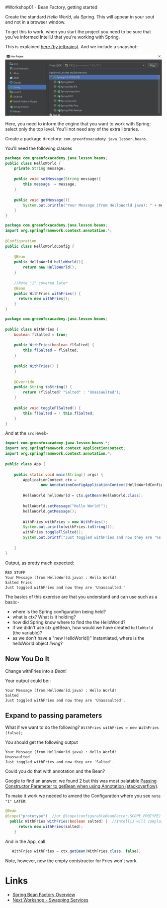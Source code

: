 #Workshop01 - Bean Factory, getting started

Create the standard *Hello World*, ala Spring.  This will appear in your sout and not in a browser window.

To get this to work, when you start the project you need to be sure that you've informed IntelliJ that you're working with Spring.

This is explained [here (by jetbrains)](https://www.jetbrains.com/help/idea/2016.2/enabling-spring-support.html).  And we include a snapshot:-

<img src="./Workshop01-1.jpg">

Here, you need to inform the engine that you want to work with Spring; select only the top level.  You'll not need any of the extra libraries.

Create a package directory: `com.greenfoxacademy.java.lesson.beans`.

You'll need the following classes
```java
package com.greenfoxacademy.java.lesson.beans;
public class HelloWorld {
    private String message;

    public void setMessage(String message){
        this.message  = message;
    }

    public void getMessage(){
        System.out.println("Your Message (from HelloWorld.java): " + message);
    }
}
```

```java
package com.greenfoxacademy.java.lesson.beans;
import org.springframework.context.annotation.*;

@Configuration
public class HelloWorldConfig {

    @Bean
    public HelloWorld helloWorld(){
        return new HelloWorld();
    }
    
    //Note "1" covered later
    @Bean
    public WithFries withFries() {
      return new withFries();
    }
}
```

```java
package com.greenfoxacademy.java.lesson.beans;

public class WithFries {
    boolean flSalted = true;

    public WithFries(boolean flSalted) {
        this.flSalted = flSalted;
    }

    public WithFries() {
    }

    @Override
    public String toString() {
        return (flSalted? "Salted" : "Unassaulted");
    }

    public void toggleFlSalted() {
        this.flSalted = ! this.flSalted;
    }
}
```

And at the `src` level:-
```java
import com.greenfoxacademy.java.lesson.beans.*;
import org.springframework.context.ApplicationContext;
import org.springframework.context.annotation.*;

public class App {

    public static void main(String[] args) {
        ApplicationContext ctx =
                new AnnotationConfigApplicationContext(HelloWorldConfig.class);

        HelloWorld helloWorld = ctx.getBean(HelloWorld.class);

        helloWorld.setMessage("Hello World!");
        helloWorld.getMessage();
		
        WithFries withFries = new WithFries();
        System.out.println(withFries.toString());
        withFries.toggleFlSalted();
        System.out.printf("Just toggled withFries and now they are '%s'.", withFries.toString());

    }
}
```



Output, as pretty much expected:
```
RED STUFF
Your Message (from HelloWorld.java) : Hello World!
Salted Fries
Just toggled withFries and now they are 'Unassaulted.'
```

The basics of this exercise are that you understand and can use such as a basis:-
- where is the Spring configuration being held?
- what is ctx?  What is it holding?
- how did Spring know where to find the the HelloWorld?
- if we didn't use ctx.getBean, how would we have created `helloWorld` (the variable)?
- as we don't have a "new HelloWorld()" instantiated, where is the helloWorld object *living*?

## Now You Do It
Change withFries into a *Bean*!

Your output could be:-
```
Your Message (from HelloWorld.java) : Hello World!
Salted
Just toggled withFries and now they are 'Unassaulted'.
```

## Expand to passing parameters
What if we want to do the following?
`WithFries withFries = new WithFries (false); `

You should get the following output
```
Your Message (from HelloWorld.java) : Hello World!
Unassaulted
Just toggled withFries and now they are 'Salted'.
```

Could you do that with annotation and the Bean?

Google to find an answer, we found 2 but this was most palatable [Passing Constructor Parameter to getBean when using Annotation (stackoverflow)](http://stackoverflow.com/questions/16997034/how-to-pass-parameters-dynamically-to-spring-beans).

To make it work we needed to amend the Configuration where you see `note "1" LATER`:
```java
@Bean
@Scope("prototype")  //or @Scope(configurableBeanFactor.SCOPE_PROTYPE)
  public WithFries withFries(boolean salted) {  //IntelliJ will complain, but still compile
      return new withFries(salted); 
    }
```
And in the App, call
```java
   WithFries withFries = ctx.getBean(WithFries.class, false);
```

Note, however, now the empty contstructor for Fries won't work.


# Links
- [Spring Bean Factory Overview](../README.md)
- [Next Workshop - Swapping Services ](./Workshop02.md)
